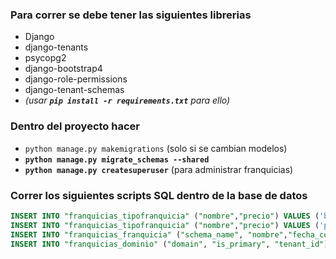 ### Para correr se debe tener las siguientes librerias
- Django
- django-tenants
- psycopg2
- django-bootstrap4
- django-role-permissions
- django-tenant-schemas
- *(usar **`pip install -r requirements.txt`** para ello)*

### Dentro del proyecto hacer
- `python manage.py makemigrations` (solo si se cambian modelos)
- **`python manage.py migrate_schemas --shared`**
- **`python manage.py createsuperuser`** (para administrar franquicias)

### Correr los siguientes scripts SQL dentro de la base de datos
```SQL
INSERT INTO "franquicias_tipofranquicia" ("nombre","precio") VALUES ('basico',79);
INSERT INTO "franquicias_tipofranquicia" ("nombre","precio") VALUES ('premium',135);
INSERT INTO "franquicias_franquicia" ("schema_name", "nombre","fecha_corte","configuracion","media","tipo_id") VALUES ('public', 'public',CURRENT_DATE,'{"colorprimario":"#1D1D1D","colorsecundario":"#E9951F", "tamanioletra":100}','media/logos-franquicias/1_logo_default.png',1);
INSERT INTO "franquicias_dominio" ("domain", "is_primary", "tenant_id") VALUES ('localhost', true, 1);
```